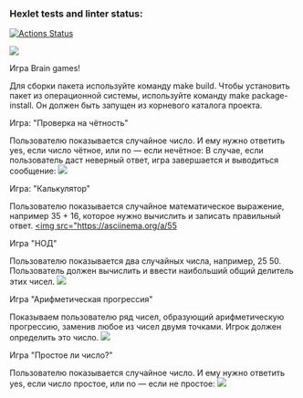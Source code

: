 ### Hexlet tests and linter status:
[![Actions Status](https://github.com/igor130384/python-project-49/workflows/hexlet-check/badge.svg)](https://github.com/igor130384/python-project-49/actions)
   
 
<a href="https://codeclimate.com/github/igor130384/python-project-49/maintainability"><img src="https://api.codeclimate.com/v1/badges/dc8da08af82f3a5a6d22/maintainability" /></a>
 
Игра Brain games!

 Для сборки пакета используйте команду make build.
Чтобы установить пакет из операционной системы, используйте команду make package-install. Он должен быть запущен из корневого каталога проекта.

Игра: "Проверка на чётность"

Пользователю показывается случайное число. И ему нужно ответить yes, если число чётное, или no — если нечётное:
В случае, если пользователь даст неверный ответ, игра завершается и выводиться сообщение:
<a href="https://asciinema.org/a/555712" target="_blank"><img src="https://asciinema.org/a/555712.svg" /></a>

Игра: "Калькулятор"

Пользователю показывается случайное математическое выражение, например 35 + 16, которое нужно вычислить и записать правильный ответ.
<a href="https://asciinema.org/a/555715" target="_blank"><img src="https://asciinema.org/a/55

Игра "НОД"

Пользователю показывается два случайных числа, например, 25 50. Пользователь должен вычислить и ввести наибольший общий делитель этих чисел.
<a href="https://asciinema.org/a/555720" target="_blank"><img src="https://asciinema.org/a/555720.svg" /></a>

Игра "Арифметическая прогрессия"

Показываем пользователю ряд чисел, образующий арифметическую прогрессию, заменив любое из чисел двумя точками. Игрок должен определить это число.
<a href="https://asciinema.org/a/555724" target="_blank"><img src="https://asciinema.org/a/555724.svg" /></a>

Игра "Простое ли число?"

Пользователю показывается случайное число. И ему нужно ответить yes, если число простое, или no — если не простое:
<a href="https://asciinema.org/a/555727" target="_blank"><img src="https://asciinema.org/a/555727.svg" /></a>
